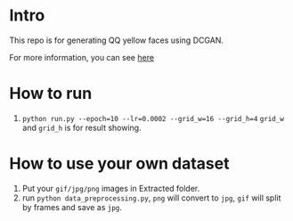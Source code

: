 # Intro
This repo is for generating QQ yellow faces using DCGAN.

For more information, you can see [here](https://beiyuouo.github.io/blog/project-dcgan-for-qq-yellow-faces/)

# How to run
1. `python run.py --epoch=10 --lr=0.0002 --grid_w=16 --grid_h=4`
`grid_w` and `grid_h` is for result showing.

# How to use your own dataset
1. Put your `gif/jpg/png` images in Extracted folder.
2. run `python data_preprocessing.py`, `png` will convert to `jpg`, `gif` will split by frames and save as `jpg`. 
